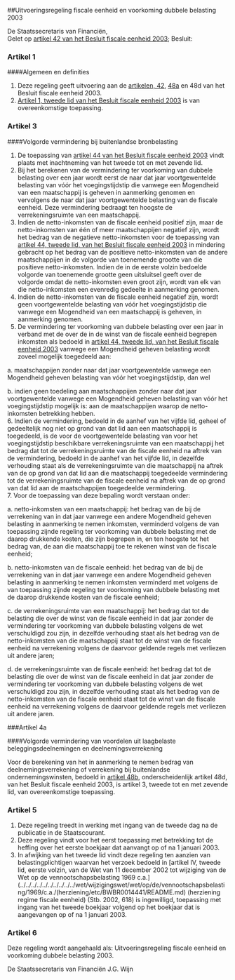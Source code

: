 <meta http-equiv='Content-Type' content='text/html; charset=utf-8' />

##Uitvoeringsregeling fiscale eenheid en voorkoming dubbele belasting 2003

De Staatssecretaris van Financiën,  
Gelet op [artikel 42 van het Besluit fiscale eenheid 2003](../../../../../../../../../../AMvB/besluit/fiscale/eenheid/2003/BWBR0014483/README.md);
Besluit:    

### Artikel  1  

####Algemeen en definities

1.  Deze regeling geeft uitvoering aan de [artikelen, 42](../../../../../../../../../../AMvB/besluit/fiscale/eenheid/2003/BWBR0014483/README.md), [48a](../../../../../../../../../../AMvB/besluit/fiscale/eenheid/2003/BWBR0014483/README.md) en 48d van het Besluit fiscale eenheid 2003.   
2.  [Artikel 1, tweede lid van het Besluit fiscale eenheid 2003](../../../../../../../../../../AMvB/besluit/fiscale/eenheid/2003/BWBR0014483/README.md) is van overeenkomstige toepassing.  

### Artikel  3  

####Volgorde vermindering bij buitenlandse bronbelasting

1.  De toepassing van [artikel 44 van het Besluit fiscale eenheid 2003](../../../../../../../../../../AMvB/besluit/fiscale/eenheid/2003/BWBR0014483/README.md) vindt plaats met inachtneming van het tweede tot en met zevende lid.   
2.  Bij het berekenen van de vermindering ter voorkoming van dubbele belasting over een jaar wordt eerst de naar dat jaar voortgewentelde belasting van vóór het voegingstijdstip die vanwege een Mogendheid van een maatschappij is geheven in aanmerking genomen en vervolgens de naar dat jaar voortgewentelde belasting van de fiscale eenheid. Deze vermindering bedraagt ten hoogste de verrekeningsruimte van een maatschappij.   
3.  Indien de netto-inkomsten van de fiscale eenheid positief zijn, maar de netto-inkomsten van één of meer maatschappijen negatief zijn, wordt het bedrag van de negatieve netto-inkomsten voor de toepassing van [artikel 44, tweede lid, van het Besluit fiscale eenheid 2003](../../../../../../../../../../AMvB/besluit/fiscale/eenheid/2003/BWBR0014483/README.md) in mindering gebracht op het bedrag van de positieve netto-inkomsten van de andere maatschappijen in de volgorde van toenemende grootte van die positieve netto-inkomsten. Indien de in de eerste volzin bedoelde volgorde van toenemende grootte geen uitsluitsel geeft over de volgorde omdat de netto-inkomsten even groot zijn, wordt van elk van die netto-inkomsten een evenredig gedeelte in aanmerking genomen.   
4.  Indien de netto-inkomsten van de fiscale eenheid negatief zijn, wordt geen voortgewentelde belasting van vóór het voegingstijdstip die vanwege een Mogendheid van een maatschappij is geheven, in aanmerking genomen.   
5.  De vermindering ter voorkoming van dubbele belasting over een jaar in verband met de over de in de winst van de fiscale eenheid begrepen inkomsten als bedoeld in [artikel 44, tweede lid, van het Besluit fiscale eenheid 2003](../../../../../../../../../../AMvB/besluit/fiscale/eenheid/2003/BWBR0014483/README.md) vanwege een Mogendheid geheven belasting wordt zoveel mogelijk toegedeeld aan: 

a. maatschappijen zonder naar dat jaar voortgewentelde vanwege een Mogendheid geheven belasting van vóór het voegingstijdstip, dan wel  

b. indien geen toedeling aan maatschappijen zonder naar dat jaar voortgewentelde vanwege een Mogendheid geheven belasting van vóór het voegingstijdstip mogelijk is: aan de maatschappijen waarop de netto-inkomsten betrekking hebben.     
6.  Indien de vermindering, bedoeld in de aanhef van het vijfde lid, geheel of gedeeltelijk nog niet op grond van dat lid aan een maatschappij is toegedeeld, is de voor de voortgewentelde belasting van voor het voegingstijdstip beschikbare verrekeningsruimte van een maatschappij het bedrag dat tot de verrekeningsruimte van de fiscale eenheid na aftrek van de vermindering, bedoeld in de aanhef van het vijfde lid, in dezelfde verhouding staat als de verrekeningsruimte van die maatschappij na aftrek van de op grond van dat lid aan die maatschappij toegedeelde vermindering tot de verrekeningsruimte van de fiscale eenheid na aftrek van de op grond van dat lid aan de maatschappijen toegedeelde vermindering.   
7.  Voor de toepassing van deze bepaling wordt verstaan onder: 

a. netto-inkomsten van een maatschappij: het bedrag van de bij de verrekening van in dat jaar vanwege een andere Mogendheid geheven belasting in aanmerking te nemen inkomsten, verminderd volgens de van toepassing zijnde regeling ter voorkoming van dubbele belasting met de daarop drukkende kosten, die zijn begrepen in, en ten hoogste tot het bedrag van, de aan die maatschappij toe te rekenen winst van de fiscale eenheid;  

b. netto-inkomsten van de fiscale eenheid: het bedrag van de bij de verrekening van in dat jaar vanwege een andere Mogendheid geheven belasting in aanmerking te nemen inkomsten verminderd met volgens de van toepassing zijnde regeling ter voorkoming van dubbele belasting met de daarop drukkende kosten van de fiscale eenheid;  

c. de verrekeningsruimte van een maatschappij: het bedrag dat tot de belasting die over de winst van de fiscale eenheid in dat jaar zonder de vermindering ter voorkoming van dubbele belasting volgens de wet verschuldigd zou zijn, in dezelfde verhouding staat als het bedrag van de netto-inkomsten van die maatschappij staat tot de winst van de fiscale eenheid na verrekening volgens de daarvoor geldende regels met verliezen uit andere jaren;  

d. de verrekeningsruimte van de fiscale eenheid: het bedrag dat tot de belasting die over de winst van de fiscale eenheid in dat jaar zonder de vermindering ter voorkoming van dubbele belasting volgens de wet verschuldigd zou zijn, in dezelfde verhouding staat als het bedrag van de netto-inkomsten van de fiscale eenheid staat tot de winst van de fiscale eenheid na verrekening volgens de daarvoor geldende regels met verliezen uit andere jaren.    

###Artikel 4a 

####Volgorde vermindering van voordelen uit laagbelaste beleggingsdeelnemingen en deelnemingsverrekening

Voor de berekening van het in aanmerking te nemen bedrag van deelnemingsverrekening of verrekening bij buitenlandse ondernemingswinsten, bedoeld in [artikel 48b](../../../../../../../../../../AMvB/besluit/fiscale/eenheid/2003/BWBR0014483/README.md), onderscheidenlijk artikel 48d, van het Besluit fiscale eenheid 2003, is artikel 3, tweede tot en met zevende lid, van overeenkomstige toepassing.

### Artikel  5  

1.  Deze regeling treedt in werking met ingang van de tweede dag na de publicatie in de Staatscourant.   
2.  Deze regeling vindt voor het eerst toepassing met betrekking tot de heffing over het eerste boekjaar dat aanvangt op of na 1 januari 2003.   
3.  In afwijking van het tweede lid vindt deze regeling ten aanzien van belastingplichtigen waarvan het verzoek bedoeld in [artikel IV, tweede lid, eerste volzin, van de Wet van 11 december 2002 tot wijziging van de Wet op de vennootschapsbelasting 1969 c.a.](../../../../../../../../../../wet/wijzigingswet/wet/op/de/vennootschapsbelasting/1969/c.a./(herziening/etc/BWBR0014441/README.md) (herziening regime fiscale eenheid) (Stb. 2002, 618) is ingewilligd, toepassing met ingang van het tweede boekjaar volgend op het boekjaar dat is aangevangen op of na 1 januari 2003.  

### Artikel  6  

Deze regeling wordt aangehaald als: Uitvoeringsregeling fiscale eenheid en voorkoming dubbele belasting 2003. 

De 
Staatssecretaris van Financiën 
J.G. Wijn      

